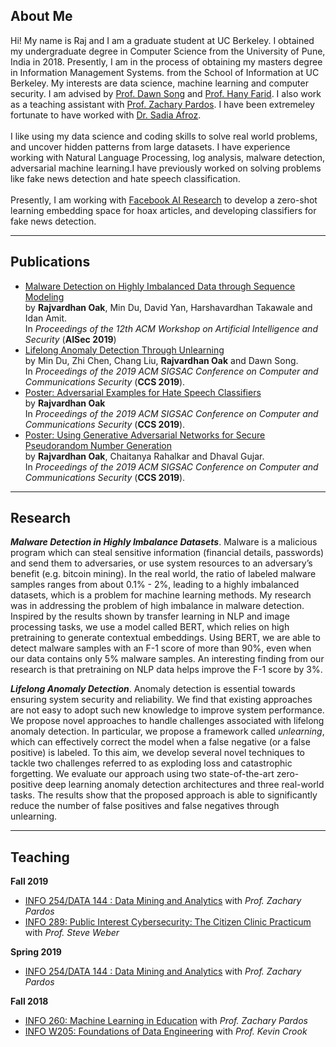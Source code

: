 
## About Me
Hi! My name is Raj and I am a graduate student at UC Berkeley. I obtained my undergraduate degree in Computer Science from the University of Pune, India in 2018. Presently, I am in the process of obtaining my masters degree in Information Management Systems. from the School of Information at UC Berkeley. My interests are data science, machine learning and computer security. I am advised by [Prof. Dawn Song](https://people.eecs.berkeley.edu/~dawnsong/) and [Prof. Hany Farid](https://farid.berkeley.edu/). I also work as a teaching assistant with [Prof. Zachary Pardos](ischool.berkeley.edu/people/zachary-pardos). I have been extremeley fortunate to have worked with [Dr. Sadia Afroz](https://www1.icsi.berkeley.edu/~sadia/). <br><br>
I like using my data science and coding skills to solve real world problems, and uncover hidden patterns from large datasets. I have experience working with Natural Language Processing, log analysis, malware detection, adversarial machine learning.I have previously worked on solving problems like fake news detection and hate speech classification. <br><br>
Presently, I am working with [Facebook AI Research](https://ai.facebook.com/) to develop a zero-shot learning embedding space for hoax articles, and developing classifiers for fake news detection. 


---


## Publications

* [Malware Detection on Highly Imbalanced Data through Sequence Modeling](https://drive.google.com/file/d/1weet3fTRddJSL66P1gIo9MgKIhRLOV6h/view?usp=sharing) <br>by **Rajvardhan Oak**, Min Du, David Yan, Harshavardhan Takawale and Idan Amit.<br>
In *Proceedings of the 12th ACM Workshop on Artificial Intelligence and Security* (**AISec 2019**)
* [Lifelong Anomaly Detection Through Unlearning](https://drive.google.com/file/d/1Z8fcNdgVtfX4ekzi6hyKGgxMN2HBbFFl/view?usp=sharing) <br>by Min Du, Zhi Chen, Chang Liu, **Rajvardhan Oak** and Dawn Song.<br>
In *Proceedings of the 2019 ACM SIGSAC Conference on Computer and Communications Security* (**CCS 2019**).
* [Poster: Adversarial Examples for Hate Speech Classifiers](https://drive.google.com/file/d/1kx6y7Tz_nX5wT7G4JggQQl3LKjcw9k6A/view?usp=sharing)<br> by **Rajvardhan Oak** <br>In *Proceedings of the 2019 ACM SIGSAC Conference on Computer and Communications Security* (**CCS 2019**).
* [Poster: Using Generative Adversarial Networks for Secure Pseudorandom Number Generation](https://drive.google.com/file/d/1FVc9DQUUYZbddMVom3UY5GETNJIPNj2G/view?usp=sharing)<br>by **Rajvardhan Oak**, Chaitanya Rahalkar and Dhaval Gujar.<br>In *Proceedings of the 2019 ACM SIGSAC Conference on Computer and Communications Security* (**CCS 2019**).

---
## Research
**_Malware Detection in Highly Imbalance Datasets_**. Malware is a malicious program which can steal sensitive information (financial details, passwords) and send them to adversaries, or use system resources to an adversary’s benefit (e.g. bitcoin mining). In the real world, the ratio of labeled malware samples ranges from about 0.1% - 2%, leading to a highly imbalanced datasets, which is a problem for machine learning methods. My research was in addressing the problem of high imbalance in malware detection. Inspired by the results shown by transfer learning in NLP and image processing tasks, we use a model called BERT, which relies on high pretraining to generate contextual embeddings. Using BERT, we are able to detect malware samples with an F-1 score of more than 90%, even when our data contains only 5% malware samples. An interesting finding from our research is that pretraining on NLP data helps improve the F-1 score by 3%.


**_Lifelong Anomaly Detection_**. Anomaly detection is essential towards ensuring system security and reliability. 
We find that existing approaches are not easy to adopt such new knowledge to improve system performance. We propose novel approaches to handle challenges associated with lifelong anomaly detection. In particular, we propose a framework called <i>unlearning</i>, which can effectively correct the model when a false negative (or a false positive) is labeled. To this aim, we develop several novel techniques to tackle two challenges referred to as exploding loss and catastrophic forgetting. 
We evaluate our approach using two state-of-the-art zero-positive deep learning anomaly detection architectures and three real-world tasks. The results show that the proposed approach is able to significantly reduce the number of false positives and false negatives through unlearning.







---
## Teaching
**Fall 2019**
- [INFO 254/DATA 144 : Data Mining and Analytics](https://www.ischool.berkeley.edu/courses/info/254) with _Prof. Zachary Pardos_
- [INFO 289: Public Interest Cybersecurity: The Citizen Clinic Practicum](https://www.ischool.berkeley.edu/courses/info/289) with _Prof. Steve Weber_

**Spring 2019**
- [INFO 254/DATA 144 : Data Mining and Analytics](https://www.ischool.berkeley.edu/courses/info/254) with _Prof. Zachary Pardos_

**Fall 2018**
- [INFO 260: Machine Learning in Education](https://www.ischool.berkeley.edu/courses/info/260f) with _Prof. Zachary Pardos_
- [INFO W205: Foundations of Data Engineering](https://www.ischool.berkeley.edu/courses/datasci/205) with _Prof. Kevin Crook_


